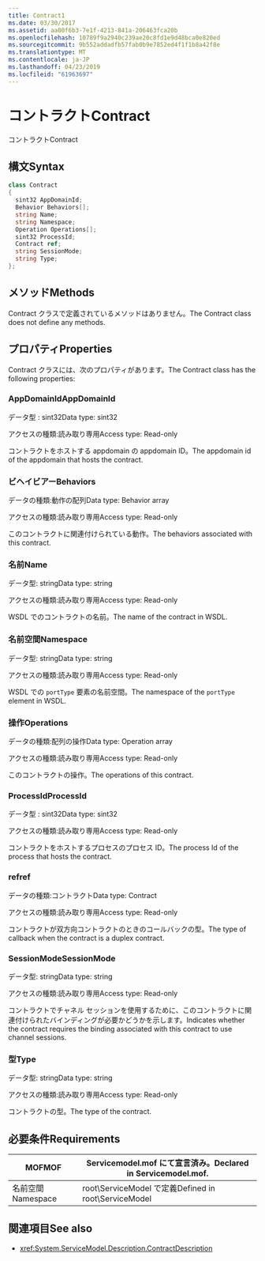 ```yaml
---
title: Contract1
ms.date: 03/30/2017
ms.assetid: aa00f6b3-7e1f-4213-841a-206463fca20b
ms.openlocfilehash: 10789f9a2940c239ae20c8fd1e9d48bca0e820ed
ms.sourcegitcommit: 9b552addadfb57fab0b9e7852ed4f1f1b8a42f8e
ms.translationtype: MT
ms.contentlocale: ja-JP
ms.lasthandoff: 04/23/2019
ms.locfileid: "61963697"
---
```

# <a name="contract"></a><span data-ttu-id="e9d05-102">コントラクト</span><span class="sxs-lookup"><span data-stu-id="e9d05-102">Contract</span></span>
<span data-ttu-id="e9d05-103">コントラクト</span><span class="sxs-lookup"><span data-stu-id="e9d05-103">Contract</span></span>  
  
## <a name="syntax"></a><span data-ttu-id="e9d05-104">構文</span><span class="sxs-lookup"><span data-stu-id="e9d05-104">Syntax</span></span>  
  
```csharp
class Contract  
{  
  sint32 AppDomainId;  
  Behavior Behaviors[];  
  string Name;  
  string Namespace;  
  Operation Operations[];  
  sint32 ProcessId;  
  Contract ref;  
  string SessionMode;  
  string Type;  
};  
```  
  
## <a name="methods"></a><span data-ttu-id="e9d05-105">メソッド</span><span class="sxs-lookup"><span data-stu-id="e9d05-105">Methods</span></span>  
 <span data-ttu-id="e9d05-106">Contract クラスで定義されているメソッドはありません。</span><span class="sxs-lookup"><span data-stu-id="e9d05-106">The Contract class does not define any methods.</span></span>  
  
## <a name="properties"></a><span data-ttu-id="e9d05-107">プロパティ</span><span class="sxs-lookup"><span data-stu-id="e9d05-107">Properties</span></span>  
 <span data-ttu-id="e9d05-108">Contract クラスには、次のプロパティがあります。</span><span class="sxs-lookup"><span data-stu-id="e9d05-108">The Contract class has the following properties:</span></span>  
  
### <a name="appdomainid"></a><span data-ttu-id="e9d05-109">AppDomainId</span><span class="sxs-lookup"><span data-stu-id="e9d05-109">AppDomainId</span></span>  
 <span data-ttu-id="e9d05-110">データ型 : sint32</span><span class="sxs-lookup"><span data-stu-id="e9d05-110">Data type: sint32</span></span>  
  
 <span data-ttu-id="e9d05-111">アクセスの種類:読み取り専用</span><span class="sxs-lookup"><span data-stu-id="e9d05-111">Access type: Read-only</span></span>  
  
 <span data-ttu-id="e9d05-112">コントラクトをホストする appdomain の appdomain ID。</span><span class="sxs-lookup"><span data-stu-id="e9d05-112">The appdomain id of the appdomain that hosts the contract.</span></span>  
  
### <a name="behaviors"></a><span data-ttu-id="e9d05-113">ビヘイビアー</span><span class="sxs-lookup"><span data-stu-id="e9d05-113">Behaviors</span></span>  
 <span data-ttu-id="e9d05-114">データの種類:動作の配列</span><span class="sxs-lookup"><span data-stu-id="e9d05-114">Data type: Behavior array</span></span>  
  
 <span data-ttu-id="e9d05-115">アクセスの種類:読み取り専用</span><span class="sxs-lookup"><span data-stu-id="e9d05-115">Access type: Read-only</span></span>  
  
 <span data-ttu-id="e9d05-116">このコントラクトに関連付けられている動作。</span><span class="sxs-lookup"><span data-stu-id="e9d05-116">The behaviors associated with this contract.</span></span>  
  
### <a name="name"></a><span data-ttu-id="e9d05-117">名前</span><span class="sxs-lookup"><span data-stu-id="e9d05-117">Name</span></span>  
 <span data-ttu-id="e9d05-118">データ型: string</span><span class="sxs-lookup"><span data-stu-id="e9d05-118">Data type: string</span></span>  
  
 <span data-ttu-id="e9d05-119">アクセスの種類:読み取り専用</span><span class="sxs-lookup"><span data-stu-id="e9d05-119">Access type: Read-only</span></span>  
  
 <span data-ttu-id="e9d05-120">WSDL でのコントラクトの名前。</span><span class="sxs-lookup"><span data-stu-id="e9d05-120">The name of the contract in WSDL.</span></span>  
  
### <a name="namespace"></a><span data-ttu-id="e9d05-121">名前空間</span><span class="sxs-lookup"><span data-stu-id="e9d05-121">Namespace</span></span>  
 <span data-ttu-id="e9d05-122">データ型: string</span><span class="sxs-lookup"><span data-stu-id="e9d05-122">Data type: string</span></span>  
  
 <span data-ttu-id="e9d05-123">アクセスの種類:読み取り専用</span><span class="sxs-lookup"><span data-stu-id="e9d05-123">Access type: Read-only</span></span>  
  
 <span data-ttu-id="e9d05-124">WSDL での `portType` 要素の名前空間。</span><span class="sxs-lookup"><span data-stu-id="e9d05-124">The namespace of the `portType` element in WSDL.</span></span>  
  
### <a name="operations"></a><span data-ttu-id="e9d05-125">操作</span><span class="sxs-lookup"><span data-stu-id="e9d05-125">Operations</span></span>  
 <span data-ttu-id="e9d05-126">データの種類:配列の操作</span><span class="sxs-lookup"><span data-stu-id="e9d05-126">Data type: Operation array</span></span>  
  
 <span data-ttu-id="e9d05-127">アクセスの種類:読み取り専用</span><span class="sxs-lookup"><span data-stu-id="e9d05-127">Access type: Read-only</span></span>  
  
 <span data-ttu-id="e9d05-128">このコントラクトの操作。</span><span class="sxs-lookup"><span data-stu-id="e9d05-128">The operations of this contract.</span></span>  
  
### <a name="processid"></a><span data-ttu-id="e9d05-129">ProcessId</span><span class="sxs-lookup"><span data-stu-id="e9d05-129">ProcessId</span></span>  
 <span data-ttu-id="e9d05-130">データ型 : sint32</span><span class="sxs-lookup"><span data-stu-id="e9d05-130">Data type: sint32</span></span>  
  
 <span data-ttu-id="e9d05-131">アクセスの種類:読み取り専用</span><span class="sxs-lookup"><span data-stu-id="e9d05-131">Access type: Read-only</span></span>  
  
 <span data-ttu-id="e9d05-132">コントラクトをホストするプロセスのプロセス ID。</span><span class="sxs-lookup"><span data-stu-id="e9d05-132">The process Id of the process that hosts the contract.</span></span>  
  
### <a name="ref"></a><span data-ttu-id="e9d05-133">ref</span><span class="sxs-lookup"><span data-stu-id="e9d05-133">ref</span></span>  
 <span data-ttu-id="e9d05-134">データの種類:コントラクト</span><span class="sxs-lookup"><span data-stu-id="e9d05-134">Data type: Contract</span></span>  
  
 <span data-ttu-id="e9d05-135">アクセスの種類:読み取り専用</span><span class="sxs-lookup"><span data-stu-id="e9d05-135">Access type: Read-only</span></span>  
  
 <span data-ttu-id="e9d05-136">コントラクトが双方向コントラクトのときのコールバックの型。</span><span class="sxs-lookup"><span data-stu-id="e9d05-136">The type of callback when the contract is a duplex contract.</span></span>  
  
### <a name="sessionmode"></a><span data-ttu-id="e9d05-137">SessionMode</span><span class="sxs-lookup"><span data-stu-id="e9d05-137">SessionMode</span></span>  
 <span data-ttu-id="e9d05-138">データ型: string</span><span class="sxs-lookup"><span data-stu-id="e9d05-138">Data type: string</span></span>  
  
 <span data-ttu-id="e9d05-139">アクセスの種類:読み取り専用</span><span class="sxs-lookup"><span data-stu-id="e9d05-139">Access type: Read-only</span></span>  
  
 <span data-ttu-id="e9d05-140">コントラクトでチャネル セッションを使用するために、このコントラクトに関連付けられたバインディングが必要かどうかを示します。</span><span class="sxs-lookup"><span data-stu-id="e9d05-140">Indicates whether the contract requires the binding associated with this contract to use channel sessions.</span></span>  
  
### <a name="type"></a><span data-ttu-id="e9d05-141">型</span><span class="sxs-lookup"><span data-stu-id="e9d05-141">Type</span></span>  
 <span data-ttu-id="e9d05-142">データ型: string</span><span class="sxs-lookup"><span data-stu-id="e9d05-142">Data type: string</span></span>  
  
 <span data-ttu-id="e9d05-143">アクセスの種類:読み取り専用</span><span class="sxs-lookup"><span data-stu-id="e9d05-143">Access type: Read-only</span></span>  
  
 <span data-ttu-id="e9d05-144">コントラクトの型。</span><span class="sxs-lookup"><span data-stu-id="e9d05-144">The type of the contract.</span></span>  
  
## <a name="requirements"></a><span data-ttu-id="e9d05-145">必要条件</span><span class="sxs-lookup"><span data-stu-id="e9d05-145">Requirements</span></span>  
  
|<span data-ttu-id="e9d05-146">MOF</span><span class="sxs-lookup"><span data-stu-id="e9d05-146">MOF</span></span>|<span data-ttu-id="e9d05-147">Servicemodel.mof にて宣言済み。</span><span class="sxs-lookup"><span data-stu-id="e9d05-147">Declared in Servicemodel.mof.</span></span>|  
|---------|-----------------------------------|  
|<span data-ttu-id="e9d05-148">名前空間</span><span class="sxs-lookup"><span data-stu-id="e9d05-148">Namespace</span></span>|<span data-ttu-id="e9d05-149">root\ServiceModel で定義</span><span class="sxs-lookup"><span data-stu-id="e9d05-149">Defined in root\ServiceModel</span></span>|  
  
## <a name="see-also"></a><span data-ttu-id="e9d05-150">関連項目</span><span class="sxs-lookup"><span data-stu-id="e9d05-150">See also</span></span>

- <xref:System.ServiceModel.Description.ContractDescription>
